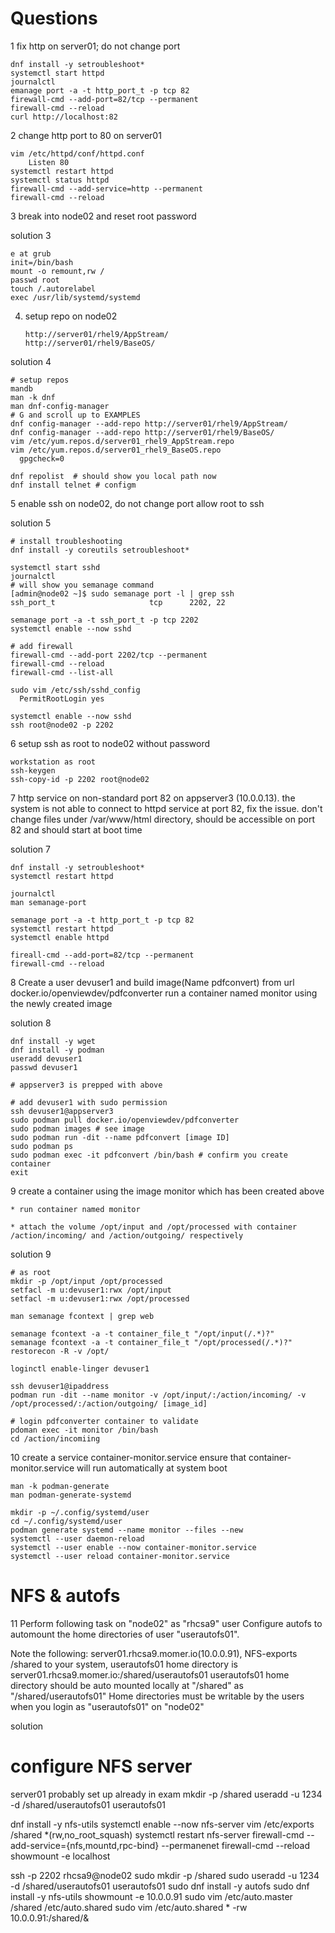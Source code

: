 # Questions


1	fix http on server01; do not change port

```
dnf install -y setroubleshoot*
systemctl start httpd
journalctl
emanage port -a -t http_port_t -p tcp 82
firewall-cmd --add-port=82/tcp --permanent
firewall-cmd --reload
curl http://localhost:82
```

2	change http port to 80 on server01

```
vim /etc/httpd/conf/httpd.conf
	Listen 80
systemctl restart httpd
systemctl status httpd
firewall-cmd --add-service=http --permanent
firewall-cmd --reload
```

3   break into node02 and reset root password

solution 3
```
e at grub
init=/bin/bash
mount -o remount,rw /
passwd root
touch /.autorelabel
exec /usr/lib/systemd/systemd
```

4. 	setup repo on node02
  
        http://server01/rhel9/AppStream/
        http://server01/rhel9/BaseOS/

solution 4
```
# setup repos
mandb
man -k dnf
man dnf-config-manager
# G and scroll up to EXAMPLES
dnf config-manager --add-repo http://server01/rhel9/AppStream/
dnf config-manager --add-repo http://server01/rhel9/BaseOS/
vim /etc/yum.repos.d/server01_rhel9_AppStream.repo
vim /etc/yum.repos.d/server01_rhel9_BaseOS.repo
  gpgcheck=0

dnf repolist  # should show you local path now
dnf install telnet # configm
```

5      enable ssh on node02, do not change port
    allow root to ssh

solution 5
```
# install troubleshooting
dnf install -y coreutils setroubleshoot*

systemctl start sshd
journalctl
# will show you semanage command
[admin@node02 ~]$ sudo semanage port -l | grep ssh
ssh_port_t                     tcp      2202, 22

semanage port -a -t ssh_port_t -p tcp 2202
systemctl enable --now sshd

# add firewall
firewall-cmd --add-port 2202/tcp --permanent
firewall-cmd --reload
firewall-cmd --list-all

sudo vim /etc/ssh/sshd_config
  PermitRootLogin yes

systemctl enable --now sshd
ssh root@node02 -p 2202
```

6	setup ssh as root to node02 without password

```
workstation as root
ssh-keygen
ssh-copy-id -p 2202 root@node02
```

7  http service on non-standard port 82 on appserver3 (10.0.0.13). the system is not able to connect to httpd service at port 82, fix the issue.
	don't change files under /var/www/html directory, should be accessible on port 82 and should start at boot time

 solution 7
 ```
dnf install -y setroubleshoot*
systemctl restart httpd

journalctl
man semanage-port

semanage port -a -t http_port_t -p tcp 82
systemctl restart httpd
systemctl enable httpd

fireall-cmd --add-port=82/tcp --permanent
firewall-cmd --reload

```

8	Create a user devuser1 and build image(Name pdfconvert) from url docker.io/openviewdev/pdfconverter
	run  a container named monitor using the newly created image

solution 8
```
dnf install -y wget
dnf install -y podman
useradd devuser1
passwd devuser1

# appserver3 is prepped with above

# add devuser1 with sudo permission
ssh devuser1@appserver3
sudo podman pull docker.io/openviewdev/pdfconverter
sudo podman images # see image
sudo podman run -dit --name pdfconvert [image ID]
sudo podman ps
sudo podman exec -it pdfconvert /bin/bash # confirm you create container
exit
```
9	create a container using the image monitor which has been created above

	* run container named monitor
 
 	* attach the volume /opt/input and /opt/processed with container /action/incoming/ and /action/outgoing/ respectively

solution 9
```
# as root
mkdir -p /opt/input /opt/processed
setfacl -m u:devuser1:rwx /opt/input
setfacl -m u:devuser1:rwx /opt/processed

man semanage fcontext | grep web

semanage fcontext -a -t container_file_t "/opt/input(/.*)?"
semanage fcontext -a -t container_file_t "/opt/processed(/.*)?"
restorecon -R -v /opt/

loginctl enable-linger devuser1

ssh devuser1@ipaddress
podman run -dit --name monitor -v /opt/input/:/action/incoming/ -v /opt/processed/:/action/outgoing/ [image_id]

# login pdfconverter container to validate
pdoman exec -it monitor /bin/bash
cd /action/incomiing
```
10	create a service container-monitor.service
	ensure that container-monitor.service will run automatically at system boot
```
man -k podman-generate
man podman-generate-systemd

mkdir -p ~/.config/systemd/user
cd ~/.config/systemd/user
podman generate systemd --name monitor --files --new
systemctl --user daemon-reload
systemctl --user enable --now container-monitor.service
systemctl --user reload container-monitor.service
```

# NFS & autofs
11	Perform following task on "node02" as "rhcsa9" user 
	Configure autofs to automount the home directories of user "userautofs01". 

Note the following: 
server01.rhcsa9.momer.io(10.0.0.91), NFS-exports /shared to your system, 
userautofs01 home directory is server01.rhcsa9.momer.io:/shared/userautofs01 
userautofs01 home directory should be auto mounted locally at "/shared" as "/shared/userautofs01" 
Home directories must be writable by the users when you login as "userautofs01" on "node02"

solution
# configure NFS server
server01
probably set up already in exam
mkdir -p /shared
useradd -u 1234 -d /shared/userautofs01 userautofs01

dnf install -y nfs-utils
systemctl enable --now nfs-server
vim /etc/exports
	/shared *(rw,no_root_squash)
systemctl restart nfs-server
firewall-cmd --add-service={nfs,mountd,rpc-bind} --permanenet
firewall-cmd --reload
showmount -e localhost

ssh -p 2202 rhcsa9@node02
sudo mkdir -p /shared
sudo useradd -u 1234 -d /shared/userautofs01 userautofs01
sudo dnf install -y autofs
sudo dnf install -y nfs-utils
showmount -e 10.0.0.91
sudo vim /etc/auto.master
	/shared /etc/auto.shared
sudo vim /etc/auto.shared
	* -rw	10.0.0.91:/shared/&
 
	


	







